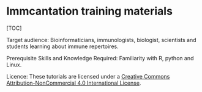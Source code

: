 # Immcantation training materials

[TOC]

Target audience: Bioinformaticians, immunologists, biologist, scientists and students learning about immune repertoires.

Prerequisite Skills and Knowledge Required: Familiarity with R, python and Linux.

Licence: These tutorials are licensed under a [Creative Commons Attribution-NonCommercial 4.0 International License](https://creativecommons.org/licenses/by-nc/4.0/).
